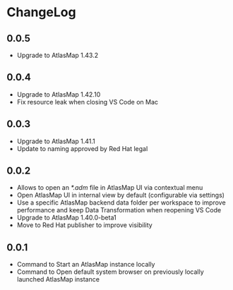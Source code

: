 # ChangeLog

## 0.0.5

- Upgrade to AtlasMap 1.43.2

## 0.0.4

- Upgrade to AtlasMap 1.42.10
- Fix resource leak when closing VS Code on Mac

## 0.0.3

- Upgrade to AtlasMap 1.41.1
- Update to naming approved by Red Hat legal

## 0.0.2

- Allows to open an _*.adm_ file in AtlasMap UI via contextual menu
- Open AtlasMap UI in internal view by default (configurable via settings)
- Use a specific AtlasMap backend data folder per workspace to improve performance and keep Data Transformation when reopening VS Code
- Upgrade to AtlasMap 1.40.0-beta1
- Move to Red Hat publisher to improve visibility

## 0.0.1

- Command to Start an AtlasMap instance locally
- Command to Open default system browser on previously locally launched AtlasMap instance
